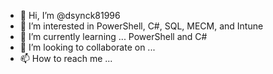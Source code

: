 - 👋 Hi, I’m @dsynck81996
- 👀 I’m interested in PowerShell, C#, SQL, MECM, and Intune
- 🌱 I’m currently learning ... PowerShell and C#
- 💞️ I’m looking to collaborate on ...
- 📫 How to reach me ...

<!---
dsynck81996/dsynck81996 is a ✨ special ✨ repository because its `README.md` (this file) appears on your GitHub profile.
You can click the Preview link to take a look at your changes.
--->
